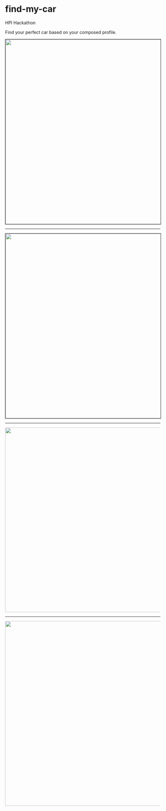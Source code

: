 # find-my-car
HPI Hackathon

Find your perfect car based on your composed profile.

<img src="http://i.imgur.com/ijFm18k.png" height="600px" style="border:1px solid #000000">

<hr>

<img src="http://i.imgur.com/DjHKGfV.png.png" height="600px" style="border:1px solid #000000">

<hr>

<img src="http://i.imgur.com/QadPQ8m.png" height="600px">

<hr>

<img src="http://i.imgur.com/54UG5nr.png" height="600px">
